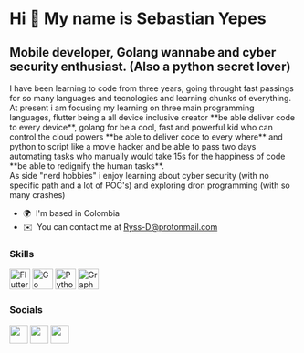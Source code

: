 Hi 🖖 My name is Sebastian Yepes
================================

Mobile developer, Golang wannabe and cyber security enthusiast. (Also a python secret lover)
--------------------------------------------------------------------------------------------

I have been learning to code from three years, going throught fast passings for so many languages and tecnologies and learning chunks of everything. 
</br>
At present i am focusing my learning on three main programming languages, flutter being a all device inclusive creator \*\*be able deliver code to every device\*\*, golang for be a cool, fast and powerful kid who can control the cloud powers \*\*be able to deliver code to every where\*\* and python to script like a movie hacker and be able to pass two days automating tasks who manually would take 15s for the happiness of code \*\*be able to redignify the human tasks\*\*.
</br>
As side "nerd hobbies" i enjoy learning about cyber security (with no specific path and a lot of POC's) and exploring dron programming (with so many crashes)

*   🌍  I'm based in Colombia
*   ✉️  You can contact me at [Ryss-D@protonmail.com](mailto:Ryss-D@protonmail.com)
### Skills
<p align="left">
  <a href="https://flutter.dev/" target="_blank" rel="noreferrer"><img src="https://w7.pngwing.com/pngs/595/79/png-transparent-dart-programming-language-flutter-object-oriented-programming-flutter-logo-class-fauna-bird.png" width="36" height="36" alt="Flutter" /></a>
  <a href="https://go.dev/doc/" target="_blank" rel="noreferrer"><img src="https://raw.githubusercontent.com/danielcranney/readme-generator/main/public/icons/skills/go-colored.svg" width="36" height="36" alt="Go" /></a>
<a href="https://www.python.org/" target="_blank" rel="noreferrer"><img src="https://raw.githubusercontent.com/danielcranney/readme-generator/main/public/icons/skills/python-colored.svg" width="36" height="36" alt="Python" /></a>
<a href="https://graphql.org/" target="_blank" rel="noreferrer"><img src="https://raw.githubusercontent.com/danielcranney/readme-generator/main/public/icons/skills/graphql-colored.svg" width="36" height="36" alt="GraphQL" /></a>
</p>
                    

### Socials
                  
<p align="left"> <a href="https://discord.com/users/RyssD#9706" target="_blank" rel="noreferrer"><img src="https://raw.githubusercontent.com/danielcranney/readme-generator/main/public/icons/socials/discord.svg" width="32" height="32" /></a> <a href="https://www.github.com/Ryss-D" target="_blank" rel="noreferrer"><img src="https://raw.githubusercontent.com/danielcranney/readme-generator/main/public/icons/socials/github-dark.svg" width="32" height="32" /></a> <a href="https://www.linkedin.com/in/https://www.linkedin.com/in/sebastian-yepes-sanchez-6444b617b/" target="_blank" rel="noreferrer"><img src="https://raw.githubusercontent.com/danielcranney/readme-generator/main/public/icons/socials/linkedin.svg" width="32" height="32" /></a></p>
